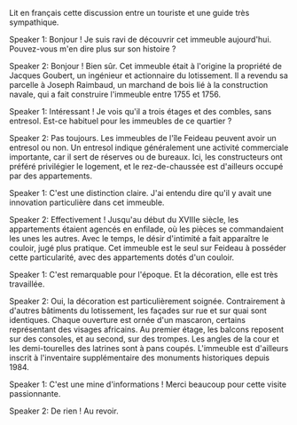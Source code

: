 Lit en français cette discussion entre un touriste et une guide très sympathique.

Speaker 1: Bonjour ! Je suis ravi de découvrir cet immeuble aujourd'hui. Pouvez-vous m'en dire plus sur son histoire ?

Speaker 2: Bonjour ! Bien sûr. Cet immeuble était à l'origine la propriété de Jacques Goubert, un ingénieur et actionnaire du lotissement. Il a revendu sa parcelle à Joseph Raimbaud, un marchand de bois lié à la construction navale, qui a fait construire l'immeuble entre 1755 et 1756.

Speaker 1: Intéressant ! Je vois qu'il a trois étages et des combles, sans entresol. Est-ce habituel pour les immeubles de ce quartier ?

Speaker 2: Pas toujours. Les immeubles de l'île Feideau peuvent avoir un entresol ou non. Un entresol indique généralement une activité commerciale importante, car il sert de réserves ou de bureaux. Ici, les constructeurs ont préféré privilégier le logement, et le rez-de-chaussée est d'ailleurs occupé par des appartements.

Speaker 1: C'est une distinction claire. J'ai entendu dire qu'il y avait une innovation particulière dans cet immeuble.

Speaker 2: Effectivement ! Jusqu'au début du XVIIIe siècle, les appartements étaient agencés en enfilade, où les pièces se commandaient les unes les autres. Avec le temps, le désir d'intimité a fait apparaître le couloir, jugé plus pratique. Cet immeuble est le seul sur Feideau à posséder cette particularité, avec des appartements dotés d'un couloir.

Speaker 1: C'est remarquable pour l'époque. Et la décoration, elle est très travaillée.

Speaker 2: Oui, la décoration est particulièrement soignée. Contrairement à d'autres bâtiments du lotissement, les façades sur rue et sur quai sont identiques. Chaque ouverture est ornée d'un mascaron, certains représentant des visages africains. Au premier étage, les balcons reposent sur des consoles, et au second, sur des trompes. Les angles de la cour et les demi-tourelles des latrines sont à pans coupés. L'immeuble est d'ailleurs inscrit à l'inventaire supplémentaire des monuments historiques depuis 1984.

Speaker 1: C'est une mine d'informations ! Merci beaucoup pour cette visite passionnante.

Speaker 2: De rien ! Au revoir.